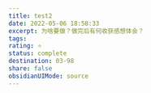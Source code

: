 ```yaml
---
title: test2
date: 2022-05-06 18:58:33
excerpt: 为啥要做？做完后有何收获感想体会？
tags: 
rating: ⭐
status: complete
destination: 03-98
share: false
obsidianUIMode: source
---
```

